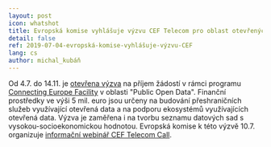 ```yaml
---
layout: post
icon: whatshot
title: Evropská komise vyhlášuje výzvu CEF Telecom pro oblast otevřených dat 
detail: false
ref: 2019-07-04-evropská-komise-vyhlášuje-výzvu-CEF
lang: cs
author: michal_kubáň
---
```


Od 4.7. do 14.11. je [otevřena výzva](https://ec.europa.eu/inea/en/connecting-europe-facility/cef-telecom/apply-funding/2019-cef-telecom-calls-proposals ) na příjem žádostí v rámci programu [Connecting Europe Facility](https://www.mvcr.cz/clanek/programy-eu-cef-connecting-europe-facility.aspx?q=Y2hudW09NQ%3d%3d) v oblasti "Public Open Data". Finanční prostředky ve výši 5 mil. euro jsou určeny na budování přeshraničních služeb využívající otevřená data a na podporu ekosystémů využívajících otevřená data. Výzva je zaměřena i na tvorbu seznamu datových sad s vysokou-socioekonomickou hodnotou. Evropská komise k této výzvě 10.7. organizuje [informační webinář CEF Telecom Call](https://ec.europa.eu/inea/en/news-events/events/2019-2-cef-telecom-call-virtual-info-day).
